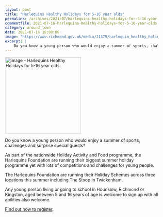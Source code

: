 ```yaml
---
layout: post
title: "Harlequins Healthy Holidays for 5-16 year olds"
permalink: /archives/2021/07/harlequins-healthy-holidays-for-5-16-year-olds.html
commentfile: 2021-07-16-harlequins-healthy-holidays-for-5-16-year-olds
category: around_town
date: 2021-07-16 10:00:00
image: "https://www.richmond.gov.uk/media/21879/harlequin_healthy_holidays.jpg"
excerpt: |
    Do you know a young person who would enjoy a summer of sports, challenges  and surprise special guests?
---
```

<img src="https://www.richmond.gov.uk/media/21879/harlequin_healthy_holidays.jpg" alt="image - Harlequins Healthy Holidays for 5-16 year olds" width="250" class="photo right" alt="" >

Do you know a young person who would enjoy a summer of sports, challenges  and surprise special guests?

As part of the nationwide Holiday Activity and Food programme, the  Harlequins Foundation are running their biggest summer holiday programme  yet with lots of competitions and challenges for young people.

The Harlequins Foundation are running their Holiday Schemes across three  locations this summer including The Stoop in Twickenham.

Any young person living or going to school in Hounslow, Richmond or  Kingston, aged between 5 and 16 years of age is welcome to sign up with all  abilities also welcome.

[Find out how to register](https://www.harlequins.foundation/harlequins-healthy-holidays-scheme-2021/#more-8084).
